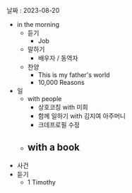 날짜 : 2023-08-20
- in the morning
	- 듣기
		- Job
	- 말하기
		-  배우자 / 동역자 
	- 찬양
		- This is my father's world
		- 10,000 Reasons
- 일
	- with people
		- 상호코칭 with 미희
		- 함께 일하기 with 김지여 아주머니
		- 크데프로필 수정
	- with a book
		- 
- 사건
- 듣기
	- 1 Timothy
